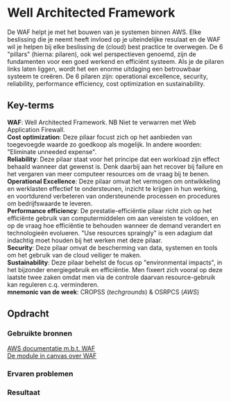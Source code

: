 # Well Architected Framework
De WAF helpt je met het bouwen van je systemen binnen AWS. Elke beslissing die je neemt heeft invloed op je uiteindelijke resulaat en de WAF wil je helpen bij elke beslissing de (cloud) best practice te overwegen. De 6 "pillars" (hierna: pilaren), ook wel perspectieven genoemd, zijn de fundamenten voor een goed werkend en efficiënt systeem. Als je de pilaren links laten liggen, wordt het een enorme uitdaging een betrouwbaar systeem te creëren. De 6 pilaren zijn: operational excellence, security, reliability, performance efficiency, cost optimization en sustainability.



## Key-terms
**WAF**: Well Architected Framework. NB Niet te verwarren met Web Application Firewall.  
**Cost optimization**: Deze pilaar focust zich op het aanbieden van toegevoegde waarde zo goedkoop als mogelijk. In andere woorden: "Eliminate unneeded expense".  
**Reliability**: Deze pilaar staat voor het principe dat een workload zijn effect behaald wanneer dat gewenst is. Denk daarbij aan het recover bij failure en het vergaren van meer computeer resources om de vraag bij te benen.   
**Operational Excellence**: Deze pilaar omvat het vermogen om ontwikkeling en werklasten effectief te ondersteunen, inzicht te krijgen in hun werking, en voortdurend verbeteren van ondersteunende processen en procedures om bedrijfswaarde te leveren.   
**Performance efficiency**: De prestatie-efficiëntie pilaar richt zich op het efficiënte gebruik van computermiddelen om aan vereisten te voldoen, en op de vraag hoe efficiëntie te behouden wanneer de demand verandert en technologieën evolueren. "Use resources spraingly" is een adagium dat indachtig moet houden bij het werken met deze pilaar.  
**Security**: Deze pilaar omvat de bescherming van data, systemen en tools om het gebruik van de cloud veiliger te maken.  
**Sustainability**: Deze pilaar behelst de focus op "environmental impacts", in het bijzonder energiegebruik en efficiëntie. Men fixeert zich vooral op deze laatste twee zaken omdat men via de controle daarvan resource-gebruik kan reguleren c.q. verminderen.  
**mnemonic van de week**:  CROPSS (*techgrounds*) & OSRPCS (*AWS*)


## Opdracht
### Gebruikte bronnen
[AWS documentatie m.b.t. WAF](https://docs.aws.amazon.com/wellarchitected/latest/framework/welcome.html)  
[De module in canvas over WAF](https://awsrestart.instructure.com/courses/1943/modules/items/1270794)

### Ervaren problemen


### Resultaat


